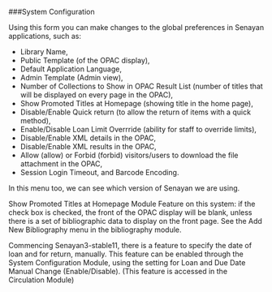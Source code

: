 ###System Configuration

Using this form you can make changes to the global preferences in Senayan applications, such as:
- Library Name, 
- Public Template (of the OPAC display), 
- Default Application Language, 
- Admin Template (Admin view), 
- Number of Collections to Show in OPAC Result List (number of titles that will be displayed on every page in the OPAC), 
- Show Promoted Titles at Homepage (showing title in the home page), 
- Disable/Enable Quick return (to allow the return of items with a quick method), 
- Enable/Disable Loan Limit Overrride (ability for staff to override limits), 
- Disable/Enable XML details in the OPAC, 
- Disable/Enable XML results in the OPAC, 
- Allow (allow) or Forbid (forbid) visitors/users to download the file attachment in the OPAC, 
- Session Login Timeout, and Barcode Encoding. 

In this menu too, we can see which version of Senayan we are using.

Show Promoted Titles at Homepage Module Feature on this system: if the check box is checked, the front of the OPAC display will be blank, unless there is a set of bibliographic data to display on the front page. See the Add New Bibliography menu in the bibliography module.

Commencing Senayan3-stable11, there is a feature to specify the date of loan and for return, manually. This feature can be enabled through the System Configuration Module, using the setting for Loan and Due Date Manual Change (Enable/Disable). (This feature is accessed in the Circulation Module)
